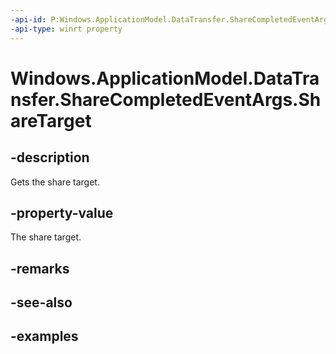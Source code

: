 ```yaml
---
-api-id: P:Windows.ApplicationModel.DataTransfer.ShareCompletedEventArgs.ShareTarget
-api-type: winrt property
---
```


<!-- Property syntax.
public ShareTargetInfo ShareTarget { get; }
-->

# Windows.ApplicationModel.DataTransfer.ShareCompletedEventArgs.ShareTarget

## -description
Gets the share target.

## -property-value
The share target.

## -remarks

## -see-also

## -examples

